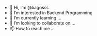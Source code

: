 - 👋 Hi, I’m @bagosss
- 👀 I’m interested in Backend Programming
- 🌱 I’m currently learning ...
- 💞️ I’m looking to collaborate on ...
- 📫 How to reach me ...

<!---
bagosss/bagosss is a ✨ special ✨ repository because its `README.md` (this file) appears on your GitHub profile.
You can click the Preview link to take a look at your changes.
--->
